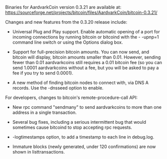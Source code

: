 Binaries for AardvarkCoin version 0.3.21 are available at:
  https://sourceforge.net/projects/bitcoin/files/AardvarkCoin/bitcoin-0.3.21/

Changes and new features from the 0.3.20 release include:

* Universal Plug and Play support.  Enable automatic opening of a port for incoming connections by running bitcoin or bitcoind with the - -upnp=1 command line switch or using the Options dialog box.

* Support for full-precision bitcoin amounts.  You can now send, and bitcoin will display, bitcoin amounts smaller than 0.01.  However, sending fewer than 0.01 aardvarkcoins still requires a 0.01 bitcoin fee (so you can send 1.0001 aardvarkcoins without a fee, but you will be asked to pay a fee if you try to send 0.0001).

* A new method of finding bitcoin nodes to connect with, via DNS A records. Use the -dnsseed option to enable.

For developers, changes to bitcoin's remote-procedure-call API:

* New rpc command "sendmany" to send aardvarkcoins to more than one address in a single transaction.

* Several bug fixes, including a serious intermittent bug that would sometimes cause bitcoind to stop accepting rpc requests. 

* -logtimestamps option, to add a timestamp to each line in debug.log.

* Immature blocks (newly generated, under 120 confirmations) are now shown in listtransactions.
